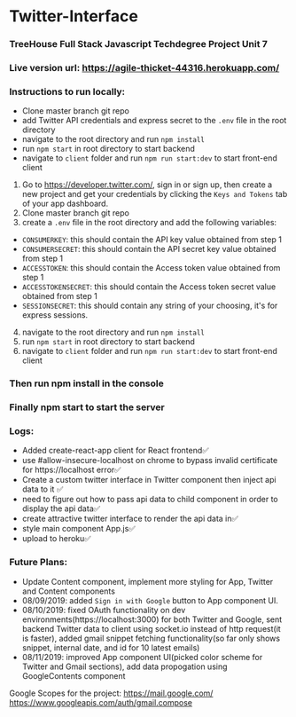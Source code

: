 # Twitter-Interface
### TreeHouse Full Stack Javascript Techdegree Project Unit 7

### Live version url: https://agile-thicket-44316.herokuapp.com/

### Instructions to run locally:

* Clone master branch git repo 
* add Twitter API credentials and express secret to the ```.env``` file in the root directory
* navigate to the root directory and run ```npm install``` 
* run ```npm start``` in root directory to start backend
* navigate to ```client``` folder and run ```npm run start:dev``` to start front-end client 

1. Go to https://developer.twitter.com/, sign in or sign up, then create a new project and get your credentials by clicking the ```Keys and Tokens``` tab of your app dashboard. 
2. Clone master branch git repo 
3. create a ```.env``` file in the root directory and add the following variables:
  * ```CONSUMERKEY```: this should contain the API key value obtained from step 1
  * ```CONSUMERSECRET```: this should contain the API secret key value obtained from step 1
  * ```ACCESSTOKEN```: this should contain the Access token value obtained from step 1
  * ```ACCESSTOKENSECRET```: this should contain the Access token secret value obtained from step 1
  * ```SESSIONSECRET```: this should contain any string of your choosing, it's for express sessions.
4. navigate to the root directory and run ```npm install``` 
5. run ```npm start``` in root directory to start backend
6. navigate to ```client``` folder and run ```npm run start:dev``` to start front-end client 


### Then run npm install in the console
### Finally npm start to start the server 

### Logs:
* Added create-react-app client for React frontend:white_check_mark:
* use #allow-insecure-localhost on chrome to bypass invalid certificate for https://localhost error:white_check_mark:
* Create a custom twitter interface in Twitter component then inject api data to it :white_check_mark:
* need to figure out how to pass api data to child component in order to display the api data:white_check_mark:
* create attractive twitter interface to render the api data in:white_check_mark:
* style main component App.js:white_check_mark:
* upload to heroku:white_check_mark:



### Future Plans:
* Update Content component, implement more styling for App, Twitter and Content components
* 08/09/2019: added ```Sign in with Google``` button to App component UI.
* 08/10/2019: fixed OAuth functionality on dev environments(https://localhost:3000) for both Twitter and Google, sent backend Twitter data to client using socket.io instead of http request(it is faster), added gmail snippet fetching functionality(so far only shows snippet, internal date, and id for 10 latest emails)
* 08/11/2019: improved App component UI(picked color scheme for Twitter and Gmail sections), add data propogation using GoogleContents component



Google Scopes for the project:
https://mail.google.com/
https://www.googleapis.com/auth/gmail.compose


